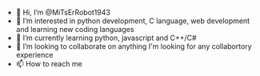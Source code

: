 - 👋 Hi, I’m @MiTsErRobot1943
- 👀 I’m interested in python development, C language, web development and learning new coding languages
- 🌱 I’m currently learning python, javascript and C++/C#
- 💞️ I’m looking to collaborate on anything I'm looking for any collabortory experience 
- 📫 How to reach me 

<!---
MiTsErRobot1943/MiTsErRobot1943 is a ✨ special ✨ repository because its `README.md` (this file) appears on your GitHub profile.
You can click the Preview link to take a look at your changes.
--->
